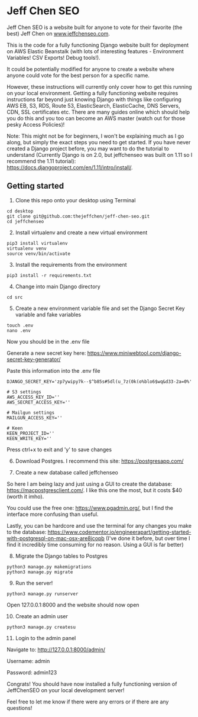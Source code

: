 # Jeff Chen SEO
Jeff Chen SEO is a website built for anyone to vote for their favorite (the best) Jeff Chen on www.jeffchenseo.com.

This is the code for a fully functioning Django website built for deployment on AWS Elastic Beanstalk (with lots of interesting features - Environment Variables! CSV Exports! Debug tools!).

It could be potentially modified for anyone to create a website where anyone could vote for the best person for a specific name.

However, these instructions will currently only cover how to get this running on your local environment. Getting a fully functioning website requires instructions far beyond just knowing Django with things like configuring AWS EB, S3, RDS, Route 53, ElasticSearch, ElasticCache, DNS Servers, CDN, SSL certificates etc. There are many guides online which should help you do this and you too can become an AWS master (watch out for those pesky Access Policies)!

Note: This might not be for beginners, I won't be explaining much as I go along, but simply the exact steps you need to get started. If you have never created a Django project before, you may want to do the tutorial to understand (Currently Django is on 2.0, but jeffchenseo was built on 1.11 so I recommend the 1.11 tutorial): https://docs.djangoproject.com/en/1.11/intro/install/.

## Getting started
1) Clone this repo onto your desktop using Terminal
```angular2html
cd desktop
git clone git@github.com:thejeffchen/jeff-chen-seo.git
cd jeffchenseo
```

2) Install virtualenv and create a new virtual environment
```angular2html
pip3 install virtualenv
virtualenv venv
source venv/bin/activate
```

3) Install the requirements from the environment
```angular2html
pip3 install -r requirements.txt
```

4) Change into main Django directory 

```
cd src
```

5) Create a new environment variable file and set the Django Secret Key variable and fake variables

```angular2html
touch .env
nano .env
```
Now you should be in the .env file

Generate a new secret key here: https://www.miniwebtool.com/django-secret-key-generator/

Paste this information into the .env file
```angular2html
DJANGO_SECRET_KEY='zp7ywipy7k--$^b85s#5dl(u_7z(0k(o%blo6$wq&d33-2a=0%'

# S3 settings
AWS_ACCESS_KEY_ID=''
AWS_SECRET_ACCESS_KEY=''

# Mailgun settings
MAILGUN_ACCESS_KEY=''

# Keen
KEEN_PROJECT_ID=''
KEEN_WRITE_KEY=''
```

Press ctrl+x to exit and 'y' to save changes

6) Download Postgres.
I recommend this site: https://postgresapp.com/

7) Create a new database called jeffchenseo

So here I am being lazy and just using a GUI to create the database: https://macpostgresclient.com/. I like this one the most, but it costs $40 (worth it imho). 

You could use the free one: https://www.pgadmin.org/, but I find the interface more confusing than useful. 

Lastly, you can be hardcore and use the terminal for any changes you make to the database: https://www.codementor.io/engineerapart/getting-started-with-postgresql-on-mac-osx-are8jcopb (I've done it before, but over time I find it incredibly time consuming for no reason. Using a GUI is far better)

8) Migrate the Django tables to Postgres
```angular2html
python3 manage.py makemigrations
python3 manage.py migrate
```

9) Run the server!
```angular2html
python3 manage.py runserver
```

Open 127.0.0.1:8000 and the website should now open

10) Create an admin user
```angular2html
python3 manage.py createsu
```

11) Login to the admin panel

Navigate to: http://127.0.0.1:8000/admin/

Username: admin

Password: admin123



Congrats! You should have now installed a fully functioning version of JeffChenSEO on your local development server!

Feel free to let me know if there were any errors or if there are any questions!